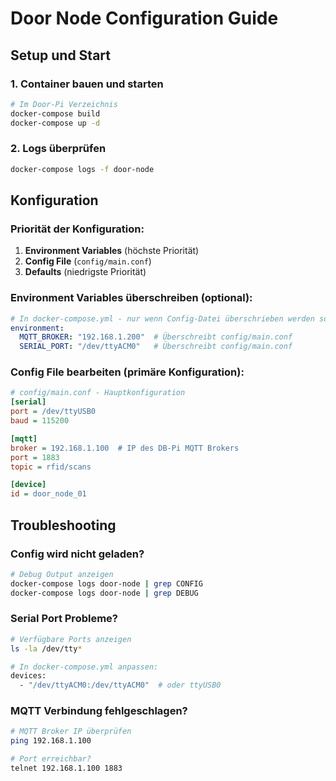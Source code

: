 # Door Node Configuration Guide

## Setup und Start

### 1. Container bauen und starten
```bash
# Im Door-Pi Verzeichnis
docker-compose build
docker-compose up -d
```

### 2. Logs überprüfen
```bash
docker-compose logs -f door-node
```

## Konfiguration

### Priorität der Konfiguration:
1. **Environment Variables** (höchste Priorität)
2. **Config File** (`config/main.conf`)
3. **Defaults** (niedrigste Priorität)

### Environment Variables überschreiben (optional):
```yaml
# In docker-compose.yml - nur wenn Config-Datei überschrieben werden soll
environment:
  MQTT_BROKER: "192.168.1.200"  # Überschreibt config/main.conf
  SERIAL_PORT: "/dev/ttyACM0"   # Überschreibt config/main.conf
```

### Config File bearbeiten (primäre Konfiguration):
```ini
# config/main.conf - Hauptkonfiguration
[serial]
port = /dev/ttyUSB0
baud = 115200

[mqtt]
broker = 192.168.1.100  # IP des DB-Pi MQTT Brokers
port = 1883
topic = rfid/scans

[device]
id = door_node_01
```

## Troubleshooting

### Config wird nicht geladen?
```bash
# Debug Output anzeigen
docker-compose logs door-node | grep CONFIG
docker-compose logs door-node | grep DEBUG
```

### Serial Port Probleme?
```bash
# Verfügbare Ports anzeigen
ls -la /dev/tty*

# In docker-compose.yml anpassen:
devices:
  - "/dev/ttyACM0:/dev/ttyACM0"  # oder ttyUSB0
```

### MQTT Verbindung fehlgeschlagen?
```bash
# MQTT Broker IP überprüfen
ping 192.168.1.100

# Port erreichbar?
telnet 192.168.1.100 1883
```